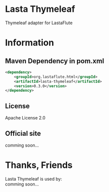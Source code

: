 Lasta Thymeleaf
=======================
Thymeleaf adapter for LastaFlute

# Information
## Maven Dependency in pom.xml
```xml
<dependency>
    <groupId>org.lastaflute.html</groupId>
    <artifactId>lasta-thymeleaf</artifactId>
    <version>0.3.0</version>
</dependency>
```

## License
Apache License 2.0

## Official site
comming soon...

# Thanks, Friends
Lasta Thymeleaf is used by:  
comming soon...
